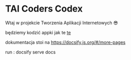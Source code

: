 # TAI Coders Codex
Wtaj w projekcie Tworzenia Aplikacji Internetowych 😎

będziemy kodzić appki jak te [te](https://taicoders.github.io/1001apps/)

dokumentacja stoi na 
https://docsify.js.org/#/more-pages

run : 
docsify serve docs